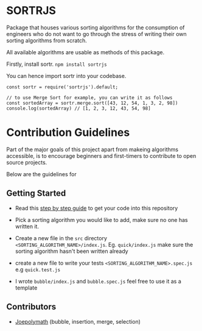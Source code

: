 # SORTRJS

Package that houses various sorting algorithms for the consumption of engineers who do not want to go through the stress of writing their own sorting algorithms from scratch.

All available algorithms are usable as methods of this package.

Firstly, install sortr. `npm install sortrjs`

You can hence import sortr into your codebase.

```
const sortr = require('sortrjs').default;

// to use Merge Sort for example, you can write it as follows
const sortedArray = sortr.merge.sort([43, 12, 54, 1, 3, 2, 98])
console.log(sortedArray) // [1, 2, 3, 12, 43, 54, 98]
```

# Contribution Guidelines

Part of the major goals of this project apart from makeing algorithms accessible, is to encourage beginners and first-timers to contribute to open source projects.

Below are the guidelines for

## Getting Started

- Read this [step by step guide](https://link.medium.com/7AjLJHdO02) to get your code into this repository

- Pick a sorting algorithm you would like to add, make sure no one has written it.

- Create a new file in the `src` directory `<SORTING_ALGORITHM_NAME>/index.js`. Eg. `quick/index.js` make sure the sorting algorithm hasn't been written already

- create a new file to write your tests `<SORTING_ALGORITHM_NAME>.spec.js` e.g `quick.test.js`

- I wrote `bubble/index.js` and `bubble.spec.js` feel free to use it as a template

## Contributors

- [Joepolymath](https://github.com/Joepolymath) (bubble, insertion, merge, selection)
